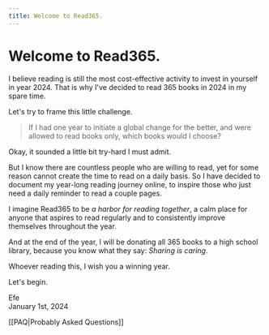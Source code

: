 ```yaml
---
title: Welcome to Read365.
---
```

# Welcome to Read365.

I believe reading is still the most cost-effective activity to invest in yourself in year 2024. That is why I've decided to read 365 books in 2024 in my spare time. 

Let's try to frame this little challenge.

> If I had one year to initiate a global change for the better, and were allowed to read books only, which books would I choose?

Okay, it sounded a little bit try-hard I must admit.

But I know there are countless people who are willing to read, yet for some reason cannot create the time to read on a daily basis. So I have decided to document my year-long reading journey online, to inspire those who just need a daily reminder to read a couple pages. 

I imagine Read365 to be *a harbor for reading together*, a calm place for anyone that aspires to read regularly and to consistently improve themselves throughout the year.

And at the end of the year, I will be donating all 365 books to a high school library, because you know what they say: *Sharing is caring*.

Whoever reading this, I wish you a winning year. 

Let's begin.

Efe  
January 1st, 2024

[[PAQ|Probably Asked Questions]]